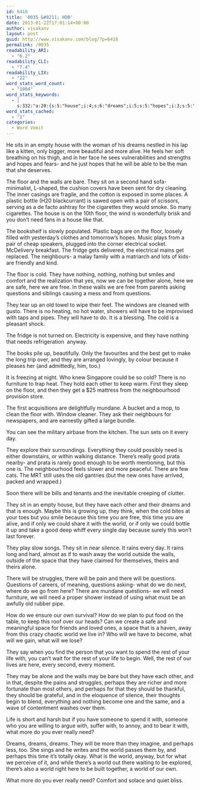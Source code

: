 ```yaml
---
id: 6418
title: '0035 &#8211; HDB'
date: 2013-01-22T17:01:14+00:00
author: visakanv
layout: post
guid: http://www.visakanv.com/blog/?p=6418
permalink: /0035
readability_ARI:
  - "6.2"
readability_CLI:
  - "7.4"
readability_LIX:
  - "22"
word_stats_word_count:
  - "1004"
word_stats_keywords:
  - |
    s:332:"a:20:{s:5:"house";i:4;s:6:"dreams";i:5;s:5:"hopes";i:3;s:5:"floor";i:6;s:5:"walls";i:4;s:4:"need";i:6;s:4:"cold";i:4;s:5:"alone";i:3;s:4:"free";i:3;s:9:"questions";i:6;s:7:"because";i:3;s:7:"there's";i:3;s:6:"really";i:3;s:4:"good";i:3;s:4:"time";i:3;s:5:"world";i:8;s:5:"space";i:3;s:4:"rest";i:3;s:4:"life";i:3;s:7:"perhaps";i:4;}";
word_stats_cached:
  - "1"
categories:
  - Word Vomit
---
```

He sits in an empty house with the woman of his dreams nestled in his lap like a kitten, only bigger, more beautiful and more alive. He feels her soft breathing on his thigh, and in her face he sees vulnerabilities and strengths and hopes and fears- and he just hopes that he will be able to be the man that she deserves.

The floor and the walls are bare. They sit on a second hand sofa- minimalist, L-shaped, the cushion covers have been sent for dry cleaning. The inner casings are fragile, and the cotton is exposed in some places. A plastic bottle (H20 blackcurrant) is sawed open with a pair of scissors, serving as a de facto ashtray for the cigarettes they would smoke. So many cigarettes. The house is on the 10th floor, the wind is wonderfully brisk and you don&#8217;t need fans in a house like that.

The bookshelf is slowly populated. Plastic bags are on the floor, loosely filled with yesterday&#8217;s clothes and tomorrow&#8217;s hopes. Music plays from a pair of cheap speakers, plugged into the corner electrical socket. McDelivery breakfast. The fridge gets delivered, the electrical mains get replaced. The neighbours- a malay family with a matriarch and lots of kids- are friendly and kind.

The floor is cold. They have nothing, nothing, nothing but smiles and comfort and the realization that yes, now we can be together alone, here we are safe, here we are free. In these walls we are free from parents asking questions and siblings causing a mess and from questions.

They tear up an old towel to wipe their feet. The windows are cleaned with gusto. There is no heating, no hot water, showers will have to be improvised with taps and pipes. They will have to do. It is a blessing. The cold is a pleasant shock.

The fridge is not turned on. Electricity is expensive, and they have nothing that needs refrigeration  anyway.

The books pile up, beautifully. Only the favourites and the best get to make the long trip over, and they are arranged lovingly, by colour because it pleases her (and admittedly, him, too.)

It is freezing at night. Who knew Singapore could be so cold? There is no furniture to trap heat. They hold each other to keep warm. First they sleep on the floor, and then they get a $25 mattress from the neighbourhood provision store.

The first acquisitions are delightfully mundane. A bucket and a mop, to clean the floor with. Window cleaner. They ask their neighbours for newspapers, and are earnestly gifted a large bundle.

You can see the military airbase from the kitchen. The sun sets on it every day.

They explore their surroundings. Everything they could possibly need is either downstairs, or within walking distance. There&#8217;s really good prata nearby- and prata is rarely good enough to be worth mentioning, but this one is. The neighbourhood feels slower and more peaceful. There are few cats. The MRT still uses the old gantries (but the new ones have arrived, packed and wrapped.)

Soon there will be bills and tenants and the inevitable creeping of clutter.

They sit in an empty house, but they have each other and their dreams and that is enough. Maybe this is growing up, they think, when the cold bites at your toes but you smile because this time you are free, this time you are alive, and if only we could share it with the world, or if only we could bottle it up and take a good deep whiff every single day because surely this won&#8217;t last forever.

They play slow songs. They sit in near silence. It rains every day. It rains long and hard, almost as if to wash away the world outside the walls, outside of the space that they have claimed for themselves, theirs and theirs alone.

There will be struggles, there will be pain and there will be questions. Questions of careers, of meaning, questions asking- what do we do next, where do we go from here? There are mundane questions- we will need furniture, we will need a proper shower instead of using what must be an awfully old rubber pipe.

How do we ensure our own survival? How do we plan to put food on the table, to keep this roof over our heads? Can we create a safe and meaningful space for friends and loved ones, a space that is a haven, away from this crazy chaotic world we live in? Who will we have to become, what will we gain, what will we lose?

They say when you find the person that you want to spend the rest of your life with, you can&#8217;t wait for the rest of your life to begin. Well, the rest of our lives are here, every second, every moment.

They may be alone and the walls may be bare but they have each other, and in that, despite the pains and struggles, perhaps they are richer and more fortunate than most others, and perhaps for that they should be thankful, they should be grateful, and in the eloquence of silence, their thoughts begin to blend, everything and nothing become one and the same, and a wave of contentment washes over them.

Life is short and harsh but if you have someone to spend it with, someone who you are willing to argue with, suffer with, to annoy, and to bear it with, what more do you ever really need?

Dreams, dreams, dreams. They will be more than they imagine, and perhaps less, too. She sings and he writes and the world passes them by, and perhaps this time it&#8217;s totally okay. What is the world, anyway, but for what we perceive of it, and while there&#8217;s a world out there waiting to be explored, there&#8217;s also a world right here to be built together, a world of our own.

What more do you ever really need? Comfort and solace and quiet bliss.